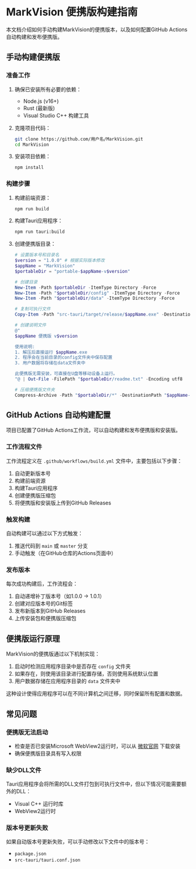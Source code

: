 # MarkVision 便携版构建指南

本文档介绍如何手动构建MarkVision的便携版本，以及如何配置GitHub Actions自动构建和发布便携版。

## 手动构建便携版

### 准备工作

1. 确保已安装所有必要的依赖：
   - Node.js (v16+)
   - Rust (最新版)
   - Visual Studio C++ 构建工具

2. 克隆项目代码：
   ```bash
   git clone https://github.com/用户名/MarkVision.git
   cd MarkVision
   ```

3. 安装项目依赖：
   ```bash
   npm install
   ```

### 构建步骤

1. 构建前端资源：
   ```bash
   npm run build
   ```

2. 构建Tauri应用程序：
   ```bash
   npm run tauri:build
   ```

3. 创建便携版目录：
   ```powershell
   # 设置版本号和目录名
   $version = "1.0.0" # 根据实际版本修改
   $appName = "MarkVision"
   $portableDir = "portable-$appName-v$version"
   
   # 创建目录
   New-Item -Path $portableDir -ItemType Directory -Force
   New-Item -Path "$portableDir/config" -ItemType Directory -Force
   New-Item -Path "$portableDir/data" -ItemType Directory -Force
   
   # 复制可执行文件
   Copy-Item -Path "src-tauri/target/release/$appName.exe" -Destination "$portableDir/"
   
   # 创建说明文件
   @"
   $appName 便携版 v$version
   
   使用说明:
   1. 解压后直接运行 $appName.exe
   2. 程序会在当前目录的config文件夹中保存配置
   3. 用户数据将存储在data文件夹中
   
   此便携版无需安装，可直接在U盘等移动设备上运行。
   "@ | Out-File -FilePath "$portableDir/readme.txt" -Encoding utf8
   
   # 压缩便携版文件夹
   Compress-Archive -Path "$portableDir/*" -DestinationPath "$appName-portable-v$version.zip" -Force
   ```

## GitHub Actions 自动构建配置

项目已配置了GitHub Actions工作流，可以自动构建和发布便携版和安装版。

### 工作流程文件

工作流程定义在 `.github/workflows/build.yml` 文件中，主要包括以下步骤：

1. 自动更新版本号
2. 构建前端资源
3. 构建Tauri应用程序
4. 创建便携版压缩包
5. 将便携版和安装版上传到GitHub Releases

### 触发构建

自动构建可以通过以下方式触发：

1. 推送代码到 `main` 或 `master` 分支
2. 手动触发（在GitHub仓库的Actions页面中）

### 发布版本

每次成功构建后，工作流程会：

1. 自动递增补丁版本号（如1.0.0 -> 1.0.1）
2. 创建对应版本号的Git标签
3. 发布新版本到GitHub Releases
4. 上传安装包和便携版压缩包

## 便携版运行原理

MarkVision的便携版通过以下机制实现：

1. 启动时检测应用程序目录中是否存在 `config` 文件夹
2. 如果存在，则使用该目录进行配置存储，否则使用系统默认位置
3. 用户数据存储在应用程序目录的 `data` 文件夹中

这种设计使得应用程序可以在不同计算机之间迁移，同时保留所有配置和数据。

## 常见问题

### 便携版无法启动

- 检查是否已安装Microsoft WebView2运行时，可以从 [微软官网](https://developer.microsoft.com/en-us/microsoft-edge/webview2/) 下载安装
- 确保便携版目录具有写入权限

### 缺少DLL文件

Tauri应用程序会将所需的DLL文件打包到可执行文件中，但以下情况可能需要额外的DLL：

- Visual C++ 运行时库
- WebView2运行时

### 版本号更新失败

如果自动版本号更新失败，可以手动修改以下文件中的版本号：
- `package.json`
- `src-tauri/tauri.conf.json` 